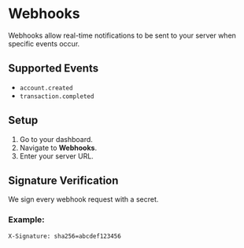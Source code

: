 # Webhooks

Webhooks allow real-time notifications to be sent to your server when specific events occur.

## Supported Events
- `account.created`
- `transaction.completed`

## Setup
1. Go to your dashboard.
2. Navigate to **Webhooks**.
3. Enter your server URL.

## Signature Verification
We sign every webhook request with a secret.

### Example:
```bash
X-Signature: sha256=abcdef123456
